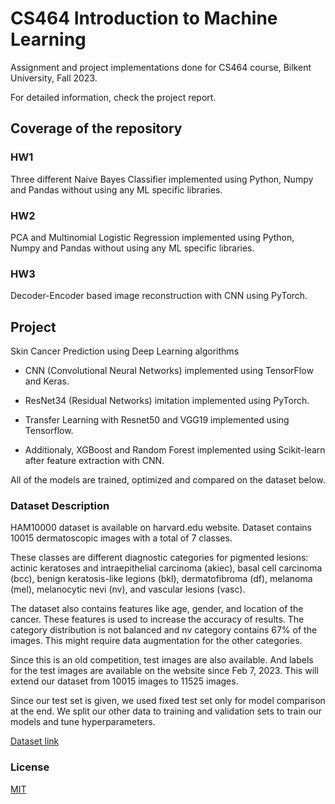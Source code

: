 # CS464 Introduction to Machine Learning
Assignment and project implementations done for CS464 course, Bilkent University, Fall 2023. 

For detailed information, check the project report.

## Coverage of the repository

### HW1
Three different Naive Bayes Classifier implemented using Python, Numpy and Pandas without using any ML specific libraries.

### HW2
PCA and Multinomial Logistic Regression implemented using Python, Numpy and Pandas without using any ML specific libraries.

### HW3
Decoder-Encoder based image reconstruction with CNN using PyTorch.

## Project

Skin Cancer Prediction using Deep Learning algorithms

* CNN (Convolutional Neural Networks) implemented using TensorFlow and Keras.

* ResNet34 (Residual Networks) imitation implemented using PyTorch.

* Transfer Learning with Resnet50 and VGG19 implemented using Tensorflow.

* Additionaly, XGBoost and Random Forest implemented using Scikit-learn after feature extraction with CNN.

All of the models are trained, optimized and compared on the dataset below.


### Dataset Description

HAM10000 dataset is available on harvard.edu website. Dataset contains 10015 dermatoscopic images with a total of 7 classes. 

These classes are different diagnostic categories for pigmented lesions: actinic keratoses and intraepithelial carcinoma (akiec), basal cell carcinoma (bcc), benign keratosis-like legions (bkl), dermatofibroma (df), melanoma (mel), melanocytic nevi (nv), and vascular lesions (vasc). 

The dataset also contains features like age, gender, and location of the cancer. These features is used to increase the accuracy of results. The category distribution is not balanced and nv category contains 67% of the images. This might require data augmentation for the other categories.

Since this is an old competition, test images are also available. And labels for the test images are available on the website since Feb 7, 2023. This will extend our dataset from 10015 images to 11525 images.

Since our test set is given, we used fixed test set only for model comparison at the end. We split our other data to training and validation sets to train our models and tune hyperparameters.

[Dataset link](https://dataverse.harvard.edu/dataset.xhtml?persistentId=doi:10.7910/DVN/DBW86T)

### License

[MIT](https://choosealicense.com/licenses/mit/)
